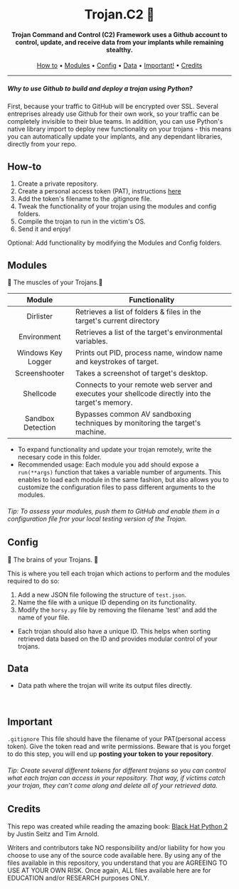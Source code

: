 <h1 align="center"> Trojan.C2 🐎</h1>
<h4 align="center">Trojan Command and Control (C2) Framework uses a Github account to control, update, and receive data from your implants while remaining stealthy.</h4>

<p align="center">
  <a href="#How-to">How to</a> •
  <a href="#Modules">Modules</a> •
  <a href="#Config">Config</a> •
  <a href="#Data">Data</a> •
  <a href="#Important">Important!</a> •
  <a href="#Credits">Credits</a>
</p>

___

<h5>Why to use Github to build and deploy a trojan using Python?</h5>
First, because your traffic to GitHub will be encrypted over SSL. Several entreprises already use Github for their own work, so your traffic can be completely invisible to their blue teams. 
In addition, you can use Python's native library import to deploy new functionality on your trojans - this means you can automatically update your implants, and any dependant libraries, directly from your repo.

## How-to

1. Create a private repository.
2. Create a personal access token (PAT), instructions [here](https://help.github.com/en/github/authenticating-to-github/creating-a-personal-access-token-for-the-command-line/)
3. Add the token's filename to the .gitignore file.
4. Tweak the functionality of your trojan using the modules and config folders.
5. Compile the trojan to run in the victim's OS.
6. Send it and enjoy!

<p>Optional: Add functionality by modifying the Modules and Config folders.</p>

## Modules 

💪 The muscles of your Trojans.💪 <br />

<table>
<thead>
<tr>
<th align="center">Module</th>
<th align="center">Functionality</th>
</tr>
</thead>
<tbody>
<tr>
<td align="center">Dirlister</td>
<td>Retrieves a list of folders & files in the target's current directory</td>
</tr>
<tr>
<td align="center">Environment</td>
<td>Retrieves a list of the target's environmental variables. </td>
</tr>
<tr>
<td align="center">Windows Key Logger</td>
<td>Prints out PID, process name, window name and keystrokes of target.</td>
</tr>
<tr>  
<td align="center">Screenshooter</td>
<td>Takes a screenshot of target's desktop. </td>
</tr>
<tr>  
<td align="center">Shellcode</td>
<td>Connects to your remote web server and executes your shellcode directly into the target's memory.</td>
</tr>
<tr>  
<td align="center">Sandbox Detection</td>
<td>Bypasses common AV sandboxing techniques by monitoring the target's machine.</td>
</tr>
</tbody>
</table>

* To expand functionality and update your trojan remotely, write the necesary code in this folder.
* Recommended usage: 
  Each module you add should expose a `run(**args)` function that takes a variable number of arguments. 
This enables to load each module in the same fashion, but also allows you to customize the configuration
files to pass different arguments to the modules.

<h6> Tip: To assess your modules, push them to GitHub and enable them in a configuration file fror your local testing version of the Trojan.</h6> 

## Config

🧠 The brains of your Trojans. 🧠 <br />

This is where you tell each trojan which actions to perform and the modules required to do so:
  1. Add a new JSON file following the structure of `test.json`.
  2. Name the file with a unique ID depending on its functionality. 
  3. Modify the `horsy.py` file by removing the filename 'test' and add the name of your file. 

* Each trojan should also have a unique ID. This helps when sorting retrieved data based on the ID and provides modular
control of your trojans. 

## Data

* Data path where the trojan will write its output files directly. 

<br>

## Important


`.gitignore` This file should have the filename of your PAT(personal access token). Give the token read and write permissions. Beware that is you forget to do this step, you will end up **posting your token to your repository**.

<h6> Tip: Create several different tokens for different trojans so you can control what each trojan can access in your repository. That way, if victims catch your trojan, they can’t come along and delete all of your retrieved data.</h6> 


## Credits

This repo was created while reading the amazing book: [Black Hat Python 2](https://www.amazon.com/Black-Hat-Python-2nd-Programming/dp/1718501129/ref=sr_1_3?dchild=1&keywords=black+hat+python+2&qid=1618619206&sr=8-3) by Justin Seitz and Tim Arnold. 

Writers and contributors take NO responsibility and/or liability for how you choose to use any of the source code available here. By using any of the files available in this repository, you understand that you are AGREEING TO USE AT YOUR OWN RISK. Once again, ALL files available here are for EDUCATION and/or RESEARCH purposes ONLY.
